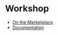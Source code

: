 # Workshop

- [On the Marketplace](https://statamic.com/marketplace/addons/workshop)
- [Documentation](DOCUMENTATION.md)
